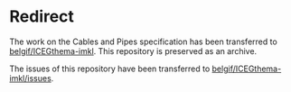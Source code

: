 # Redirect

The work on the Cables and Pipes specification has been transferred to [belgif/ICEGthema-imkl](https://github.com/belgif/ICEGthema-imkl).
This repository is preserved as an archive.

The issues of this repository have been transferred to [belgif/ICEGthema-imkl/issues](https://github.com/belgif/ICEGthema-imkl/issues).
